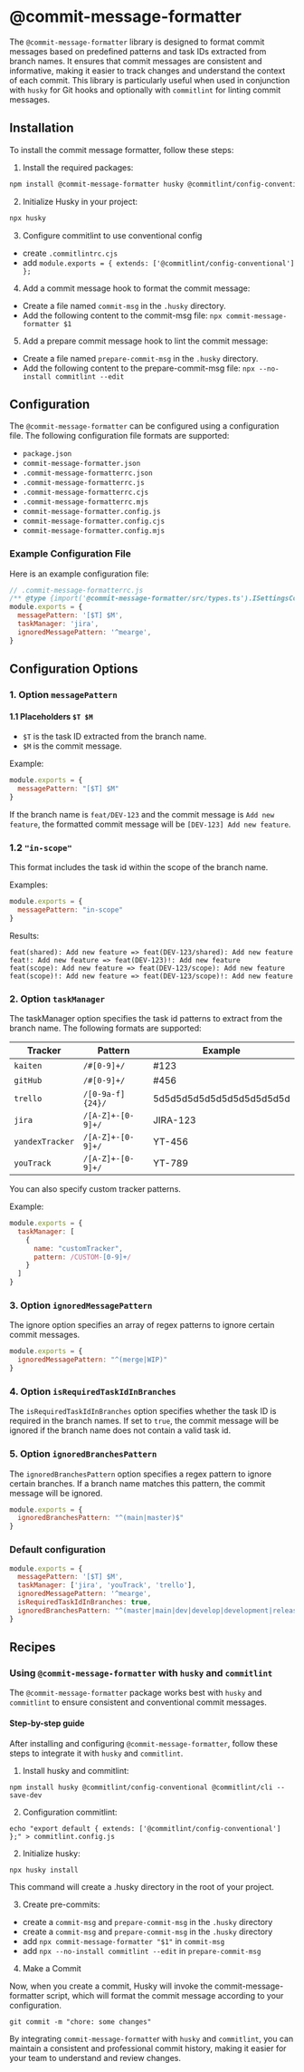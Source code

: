# @commit-message-formatter

The `@commit-message-formatter` library is designed to format commit messages based on predefined patterns and task IDs extracted from branch names. 
It ensures that commit messages are consistent and informative, making it easier to track changes and understand the context of each commit. 
This library is particularly useful when used in conjunction with `husky` for Git hooks and optionally with `commitlint` for linting commit messages.

## Installation
To install the commit message formatter, follow these steps:

1. Install the required packages:
```sh
npm install @commit-message-formatter husky @commitlint/config-conventional @commitlint/cli --save-dev
```

2. Initialize Husky in your project:
```sh
npx husky
```
 
3. Configure commitlint to use conventional config
- create `.commitlintrc.cjs`
- add `module.exports = { extends: ['@commitlint/config-conventional'] };`

4. Add a commit message hook to format the commit message:

- Create a file named `commit-msg` in the `.husky` directory. 
- Add the following content to the commit-msg file: `npx commit-message-formatter $1`

5. Add a prepare commit message hook to lint the commit message:
- Create a file named `prepare-commit-msg` in the `.husky` directory.
- Add the following content to the prepare-commit-msg file: `npx --no-install commitlint --edit`

## Configuration

The `@commit-message-formatter` can be configured using a configuration file. The following configuration file formats are supported:

- `package.json`
- `commit-message-formatter.json`
- `.commit-message-formatterrc.json`
- `.commit-message-formatterrc.js`
- `.commit-message-formatterrc.cjs`
- `.commit-message-formatterrc.mjs`
- `commit-message-formatter.config.js`
- `commit-message-formatter.config.cjs`
- `commit-message-formatter.config.mjs`

### Example Configuration File

Here is an example configuration file:

```javascript
// .commit-message-formatterrc.js
/** @type {import('@commit-message-formatter/src/types.ts').ISettingsConfig} */
module.exports = {
  messagePattern: '[$T] $M',
  taskManager: 'jira',
  ignoredMessagePattern: '^mearge',
}
```

## Configuration Options

### 1. Option `messagePattern`
#### 1.1 Placeholders `$T $M`

- `$T` is the task ID extracted from the branch name.
- `$M` is the commit message.

Example:
```javascript
module.exports = {
  messagePattern: "[$T] $M"
}
```
      
If the branch name is `feat/DEV-123` and the commit message is `Add new feature`, the formatted commit message will be `[DEV-123] Add new feature`.

### 1.2 `"in-scope"`

This format includes the task id within the scope of the branch name.

Examples:
```javascript
module.exports = {
  messagePattern: "in-scope"
}
```

Results:
```
feat(shared): Add new feature => feat(DEV-123/shared): Add new feature
feat!: Add new feature => feat(DEV-123)!: Add new feature
feat(scope): Add new feature => feat(DEV-123/scope): Add new feature
feat(scope)!: Add new feature => feat(DEV-123/scope)!: Add new feature
```
      

### 2. Option `taskManager`

The taskManager option specifies the task id patterns to extract from the branch name. The following formats are supported:

| Tracker         | Pattern           | Example                  |
|-----------------|-------------------|--------------------------|
| `kaiten`        | `/#[0-9]+/`       | #123                     |
| `gitHub`        | `/#[0-9]+/`       | #456                     |
| `trello`        | `/[0-9a-f]{24}/`  | 5d5d5d5d5d5d5d5d5d5d5d5d |
| `jira`          | `/[A-Z]+-[0-9]+/` | JIRA-123                 |
| `yandexTracker` | `/[A-Z]+-[0-9]+/` | YT-456                   |
| `youTrack`      | `/[A-Z]+-[0-9]+/` | YT-789                   |


You can also specify custom tracker patterns.

Example:
```javascript
module.exports = {
  taskManager: [
    { 
      name: "customTracker",
      pattern: /CUSTOM-[0-9]+/ 
    }
  ]
}
```

### 3. Option `ignoredMessagePattern`

The ignore option specifies an array of regex patterns to ignore certain commit messages.

```javascript
module.exports = {
  ignoredMessagePattern: "^(merge|WIP)"
}
```

### 4. Option `isRequiredTaskIdInBranches`
The `isRequiredTaskIdInBranches` option specifies whether the task ID is required in the branch names.
If set to `true`, the commit message will be ignored if the branch name does not contain a valid task id.

### 5. Option `ignoredBranchesPattern`
The `ignoredBranchesPattern` option specifies a regex pattern to ignore certain branches. If a branch name matches this pattern, the commit message will be ignored.

```javascript
module.exports = {
  ignoredBranchesPattern: "^(main|master)$"
}
```

### Default configuration
```javascript
module.exports = {
  messagePattern: '[$T] $M',
  taskManager: ['jira', 'youTrack', 'trello'],
  ignoredMessagePattern: '^mearge',
  isRequiredTaskIdInBranches: true,
  ignoredBranchesPattern: "^(master|main|dev|develop|development|release)$",
}
```

## Recipes

### Using `@commit-message-formatter` with `husky` and `commitlint` 

The `@commit-message-formatter` package works best with `husky` and `commitlint` to ensure consistent and conventional commit messages.

#### Step-by-step guide

After installing and configuring `@commit-message-formatter`, follow these steps to integrate it with `husky` and `commitlint`.

1. Install husky and commitlint:

```
npm install husky @commitlint/config-conventional @commitlint/cli --save-dev
```

2. Configuration commitlint:

```
echo "export default { extends: ['@commitlint/config-conventional'] };" > commitlint.config.js
```

2. Initialize husky:

```
npx husky install
```

This command will create a .husky directory in the root of your project.

3. Create pre-commits:
 - create a `commit-msg` and `prepare-commit-msg` in the `.husky` directory
 - create a `commit-msg` and `prepare-commit-msg` in the `.husky` directory
 - add `npx commit-message-formatter "$1"` in `commit-msg`
 - add `npx --no-install commitlint --edit` in `prepare-commit-msg`

4. Make a Commit

Now, when you create a commit, Husky will invoke the commit-message-formatter script, which will format the commit message according to your configuration.

```git
git commit -m "chore: some changes"
```

By integrating `commit-message-formatte`r with `husky` and `commitlint`, you can maintain a consistent and professional commit history, making it easier for your team to understand and review changes.
